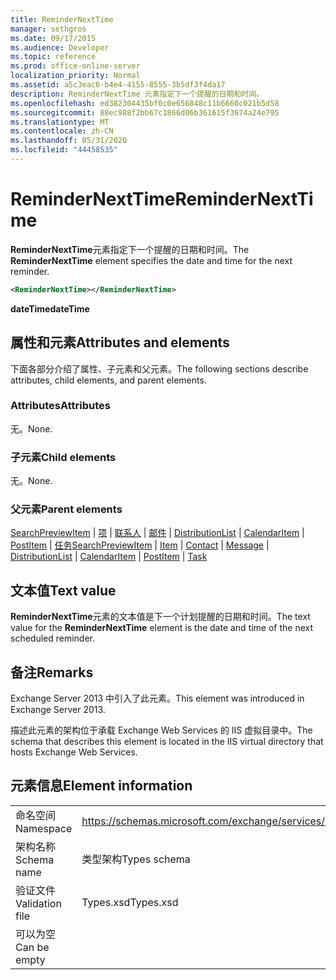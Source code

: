 ```yaml
---
title: ReminderNextTime
manager: sethgros
ms.date: 09/17/2015
ms.audience: Developer
ms.topic: reference
ms.prod: office-online-server
localization_priority: Normal
ms.assetid: a5c3eac6-b4e4-4155-8555-3b5df3f4da17
description: ReminderNextTime 元素指定下一个提醒的日期和时间。
ms.openlocfilehash: ed382304435bf0c0e656848c11b6660c021b5d58
ms.sourcegitcommit: 88ec988f2bb67c1866d06b361615f3674a24e795
ms.translationtype: MT
ms.contentlocale: zh-CN
ms.lasthandoff: 05/31/2020
ms.locfileid: "44458535"
---
```

# <a name="remindernexttime"></a><span data-ttu-id="d0c75-103">ReminderNextTime</span><span class="sxs-lookup"><span data-stu-id="d0c75-103">ReminderNextTime</span></span>

<span data-ttu-id="d0c75-104">**ReminderNextTime**元素指定下一个提醒的日期和时间。</span><span class="sxs-lookup"><span data-stu-id="d0c75-104">The **ReminderNextTime** element specifies the date and time for the next reminder.</span></span> 
  
```XML
<ReminderNextTime></ReminderNextTime>
```

 <span data-ttu-id="d0c75-105">**dateTime**</span><span class="sxs-lookup"><span data-stu-id="d0c75-105">**dateTime**</span></span>
## <a name="attributes-and-elements"></a><span data-ttu-id="d0c75-106">属性和元素</span><span class="sxs-lookup"><span data-stu-id="d0c75-106">Attributes and elements</span></span>

<span data-ttu-id="d0c75-107">下面各部分介绍了属性、子元素和父元素。</span><span class="sxs-lookup"><span data-stu-id="d0c75-107">The following sections describe attributes, child elements, and parent elements.</span></span>
  
### <a name="attributes"></a><span data-ttu-id="d0c75-108">Attributes</span><span class="sxs-lookup"><span data-stu-id="d0c75-108">Attributes</span></span>

<span data-ttu-id="d0c75-109">无。</span><span class="sxs-lookup"><span data-stu-id="d0c75-109">None.</span></span>
  
### <a name="child-elements"></a><span data-ttu-id="d0c75-110">子元素</span><span class="sxs-lookup"><span data-stu-id="d0c75-110">Child elements</span></span>

<span data-ttu-id="d0c75-111">无。</span><span class="sxs-lookup"><span data-stu-id="d0c75-111">None.</span></span>
  
### <a name="parent-elements"></a><span data-ttu-id="d0c75-112">父元素</span><span class="sxs-lookup"><span data-stu-id="d0c75-112">Parent elements</span></span>

<span data-ttu-id="d0c75-113">[SearchPreviewItem](searchpreviewitem.md)  | [项](item.md)  | [联系人](contact.md)  | [邮件](message-ex15websvcsotherref.md)  | [DistributionList](distributionlist.md)  | [CalendarItem](calendaritem.md)  | [PostItem](postitem.md)  | [任务](task.md)</span><span class="sxs-lookup"><span data-stu-id="d0c75-113">[SearchPreviewItem](searchpreviewitem.md) | [Item](item.md) | [Contact](contact.md) | [Message](message-ex15websvcsotherref.md) | [DistributionList](distributionlist.md) | [CalendarItem](calendaritem.md) | [PostItem](postitem.md) | [Task](task.md)</span></span>
  
## <a name="text-value"></a><span data-ttu-id="d0c75-114">文本值</span><span class="sxs-lookup"><span data-stu-id="d0c75-114">Text value</span></span>

<span data-ttu-id="d0c75-115">**ReminderNextTime**元素的文本值是下一个计划提醒的日期和时间。</span><span class="sxs-lookup"><span data-stu-id="d0c75-115">The text value for the **ReminderNextTime** element is the date and time of the next scheduled reminder.</span></span> 
  
## <a name="remarks"></a><span data-ttu-id="d0c75-116">备注</span><span class="sxs-lookup"><span data-stu-id="d0c75-116">Remarks</span></span>

<span data-ttu-id="d0c75-117">Exchange Server 2013 中引入了此元素。</span><span class="sxs-lookup"><span data-stu-id="d0c75-117">This element was introduced in Exchange Server 2013.</span></span>
  
<span data-ttu-id="d0c75-118">描述此元素的架构位于承载 Exchange Web Services 的 IIS 虚拟目录中。</span><span class="sxs-lookup"><span data-stu-id="d0c75-118">The schema that describes this element is located in the IIS virtual directory that hosts Exchange Web Services.</span></span>
  
## <a name="element-information"></a><span data-ttu-id="d0c75-119">元素信息</span><span class="sxs-lookup"><span data-stu-id="d0c75-119">Element information</span></span>

|||
|:-----|:-----|
|<span data-ttu-id="d0c75-120">命名空间</span><span class="sxs-lookup"><span data-stu-id="d0c75-120">Namespace</span></span>  <br/> |https://schemas.microsoft.com/exchange/services/2006/types  <br/> |
|<span data-ttu-id="d0c75-121">架构名称</span><span class="sxs-lookup"><span data-stu-id="d0c75-121">Schema name</span></span>  <br/> |<span data-ttu-id="d0c75-122">类型架构</span><span class="sxs-lookup"><span data-stu-id="d0c75-122">Types schema</span></span>  <br/> |
|<span data-ttu-id="d0c75-123">验证文件</span><span class="sxs-lookup"><span data-stu-id="d0c75-123">Validation file</span></span>  <br/> |<span data-ttu-id="d0c75-124">Types.xsd</span><span class="sxs-lookup"><span data-stu-id="d0c75-124">Types.xsd</span></span>  <br/> |
|<span data-ttu-id="d0c75-125">可以为空</span><span class="sxs-lookup"><span data-stu-id="d0c75-125">Can be empty</span></span>  <br/> ||
   


